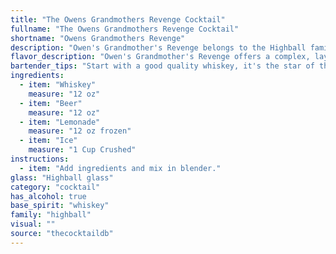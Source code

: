 ```yaml
---
title: "The Owens Grandmothers Revenge Cocktail"
fullname: "The Owens Grandmothers Revenge Cocktail"
shortname: "Owens Grandmothers Revenge"
description: "Owen's Grandmother's Revenge belongs to the Highball family, a refreshing blend of spirits and mixers. While its precise origin is unknown, the combination of whiskey, beer, and lemonade likely arose from the practice of highballing – using soda water to dilute strong spirits, popularized in the early 20th century. "
flavor_description: "Owen's Grandmother's Revenge offers a complex, layered flavor profile.  The whiskey's warmth and spice mingle with the crispness of beer and the tart sweetness of lemonade.  The ice chills the drink, creating a refreshing, balanced experience.  The combination is both bold and approachable, with a surprising twist that lingers on the palate. "
bartender_tips: "Start with a good quality whiskey, it's the star of the show. Use a beer that complements the whiskey, a pale ale or IPA work well. Freshly squeezed lemonade adds brightness, so don't be shy with the citrus.  Use a tall glass filled with ice to keep the drink chilled, and don't over-mix - you want a layered, balanced cocktail, not a beer-slushy.  Enjoy! "
ingredients:
  - item: "Whiskey"
    measure: "12 oz"
  - item: "Beer"
    measure: "12 oz"
  - item: "Lemonade"
    measure: "12 oz frozen"
  - item: "Ice"
    measure: "1 Cup Crushed"
instructions:
  - item: "Add ingredients and mix in blender."
glass: "Highball glass"
category: "cocktail"
has_alcohol: true
base_spirit: "whiskey"
family: "highball"
visual: ""
source: "thecocktaildb"
---
```


